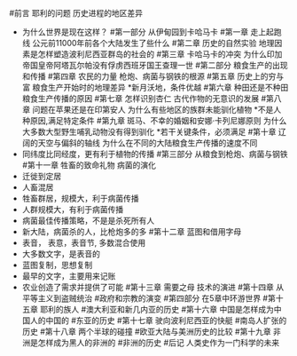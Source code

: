 #前言 耶利的问题
历史进程的地区差异
* 为什么世界是现在这样？
#第一部分 从伊甸园到卡哈马卡
#第一章 走上起跑线
公元前11000年前各个大陆发生了些什么
#第二章 历史的自然实验
地理因素是怎样塑造波利尼西亚群岛的社会的
#第三章 卡哈马卡的冲突
为什么印加帝国皇帝阿塔瓦尔帕没有俘虏西班牙国王查理一世
#第二部分 粮食生产的出现和传播
#第四章 农民的力量
枪炮、病菌与钢铁的根源
#第五章 历史上的穷与富
粮食生产开始时的地理差异
*新月沃地，条件优越
#第六章 种田还是不种田
粮食生产传播的原因
#第七章 怎样识别杏仁
古代作物的无意识的发展
#第八章 问题在苹果还是在印第安人
为什么有些地区的族群未能驯化植物
*不是人种原因,满足特定条件
#第九章 斑马、不幸的婚姻和安娜·卡列尼娜原则
为什么大多数大型野生哺乳动物没有得到驯化
*若干关键条件，必须满足
#第十章 辽阔的天空与偏斜的轴线
为什么在不同的大陆粮食生产传播的速度不同
* 同纬度比同经度，更有利于植物的传播
#第三部分 从粮食到枪炮、病菌与钢铁
#第十一章 牲畜的致命礼物
病菌的演化
* 迁徙到定居
* 人畜混居
* 牲畜群居，规模大，利于病菌传播
* 人群规模大，有利于病菌传播
* 病菌最佳传播策略，不是是杀死所有人
* 新大陆，病菌杀的人，比枪炮多的多
#第十二章 蓝图和借用字母
* 表音， 表意，表音节, 多数混合使用
* 大多数文字，是表音的
* 蓝图复制，思想复制
* 最早的文字，主要用来记账
* 农业创造了需求并提供了可能
#第十三章 需要之母
技术的演进
#第十四章 从平等主义到盗贼统治
#政府和宗教的演变
#第四部分 在5章中环游世界
#第十五章 耶利的族人
#澳大利亚和新几内亚的历史
#第十六章 中国是怎样成为中国人的中国的
#东亚的历史
#第十七章 驶向波利尼西亚的快艇
#南岛人扩张的历史
#第十八章 两个半球的碰撞
#欧亚大陆与美洲历史的比较
#第十九章 非洲是怎样成为黑人的非洲的
#非洲的历史
#后记 人类史作为一门科学的未来

